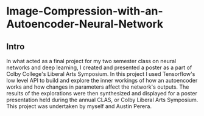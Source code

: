 # Image-Compression-with-an-Autoencoder-Neural-Network

## Intro
In what acted as a final project for my two semester class on neural networks and deep learning, I created and presented a poster as a part of Colby College's Liberal Arts Symposium. In this project I used Tensorflow's low level API to build and explore the inner workings of how an autoencoder works and how changes in parameters affect the network's outputs. The results of the explorations were then synthesized and displayed for a poster presentation held during the annual CLAS, or Colby Liberal Arts Symposium. This project was undertaken by myself and Austin Perera.

